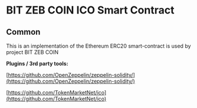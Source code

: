 # BIT ZEB COIN ICO Smart Contract

## Common

This is an implementation of the Ethereum ERC20 smart-contract is used by project BIT ZEB COIN

<b>Plugins / 3rd party tools:</b>

[https://github.com/OpenZeppelin/zeppelin-solidity/](https://github.com/OpenZeppelin/zeppelin-solidity/)

[https://github.com/TokenMarketNet/ico](https://github.com/TokenMarketNet/ico)